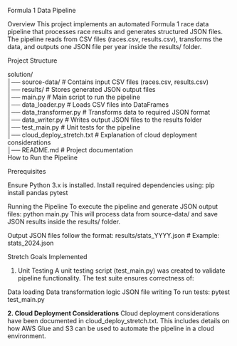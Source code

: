 Formula 1 Data Pipeline

Overview
This project implements an automated Formula 1 race data pipeline that processes race results and generates structured JSON files. The pipeline reads from CSV files (races.csv, results.csv), transforms the data, and outputs one JSON file per year inside the results/ folder.

Project Structure

solution/  
│── source-data/        # Contains input CSV files (races.csv, results.csv)  
│── results/            # Stores generated JSON output files  
│── main.py             # Main script to run the pipeline  
│── data_loader.py      # Loads CSV files into DataFrames  
│── data_transformer.py # Transforms data to required JSON format  
│── data_writer.py      # Writes output JSON files to the results folder  
│── test_main.py        # Unit tests for the pipeline  
│── cloud_deploy_stretch.txt # Explanation of cloud deployment considerations  
│── README.md           # Project documentation  
How to Run the Pipeline

Prerequisites

Ensure Python 3.x is installed.
Install required dependencies using:
pip install pandas pytest

Running the Pipeline
To execute the pipeline and generate JSON output files:
python main.py
This will process data from source-data/ and save JSON results inside the results/ folder.

Output JSON files follow the format:
results/stats_YYYY.json  # Example: stats_2024.json


Stretch Goals Implemented
1. Unit Testing
A unit testing script (test_main.py) was created to validate pipeline functionality.
The test suite ensures correctness of:

Data loading
Data transformation logic
JSON file writing
To run tests:
pytest test_main.py

**2. Cloud Deployment Considerations**
Cloud deployment considerations have been documented in cloud_deploy_stretch.txt.
This includes details on how AWS Glue and S3 can be used to automate the pipeline in a cloud environment.
